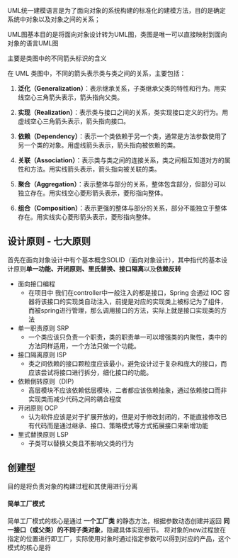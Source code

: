
UML统一建模语言是为了面向对象的系统构建的标准化的建模方法，目的是确定系统中对象以及对象之间的关系；

UML图基本目的是将面向对象设计转为UML图，类图是唯一可以直接映射到面向对象的语言UML图

主要是类图中的不同箭头标识的含义

在 UML 类图中，不同的箭头表示类与类之间的关系，主要包括：

1. **泛化（Generalization）**：表示继承关系，子类继承父类的特性和行为。用实线空心三角箭头表示，箭头指向父类。
    
2. **实现（Realization）**：表示类与接口之间的关系，类实现接口定义的行为。用虚线空心三角箭头表示，箭头指向接口。
    
3. **依赖（Dependency）**：表示一个类依赖于另一个类，通常是方法参数使用了另一个类的对象。用虚线箭头表示，箭头指向被依赖的类。
    
4. **关联（Association）**：表示类与类之间的连接关系，类之间相互知道对方的属性和方法。用实线箭头表示，箭头指向被关联的类。
    
5. **聚合（Aggregation）**：表示整体与部分的关系，整体包含部分，但部分可以独立存在。用实线空心菱形箭头表示，菱形指向整体。
    
6. **组合（Composition）**：表示更强的整体与部分的关系，部分不能独立于整体存在。用实线实心菱形箭头表示，菱形指向整体。


## 设计原则 - 七大原则

首先在面向对象设计中有个基本概念SOLID（面向对象设计），其中指代的基本设计原则**单一功能、开闭原则、里氏替换、接口隔离**以及**依赖反转**
-  面向接口编程
	- 在项目中 我们在controller中一般注入的都是接口，Spring 会通过 IOC 容器将该接口的实现类自动注入，前提是对应的实现类上被标记为了组件，而被spring进行管理，那么调用接口的方法，实际上就是接口实现类的方法
- 单一职责原则 SRP 
	- 一个类应该只负责一个职责，类的职责单一可以增强类的内聚性，类中的方法同样适用，一个方法只做一个功能。
-  接口隔离原则 ISP
	- 类之间依赖的接口颗粒度应该最小，避免设计过于复杂和庞大的接口，而应该尝试将接口进行拆分，细化接口的功能。
- 依赖倒转原则（DIP）
	- 高层模块不应该依赖低层模块，二者都应该依赖抽象，通过依赖接口而非实现类而减少代码之间的耦合程度
- 开闭原则 OCP
	- 认为软件应该是对于扩展开放的，但是对于修改封闭的，不能直接修改已有代码而是通过继承、接口、策略模式等方式拓展接口来新增功能
- 里式替换原则 LSP
	- 子类可以替换父类且不影响父类的行为



## 创建型

目的是将负责对象的构建过程和其使用进行分离
####  简单工厂模式

简单工厂模式的核心是通过 **一个工厂类** 的静态方法，根据参数动态创建并返回 **同一接口（或父类）的不同子类对象**，隐藏具体实现细节。
将对象的new过程放在指定的位置进行即工厂，实际使用对象时通过指定参数可以得到对应的产品，这个模式的核心是将